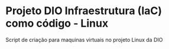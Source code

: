 # Projeto DIO Infraestrutura (IaC) como código - Linux

Script de criação para maquinas virtuais no projeto Linux da DIO
